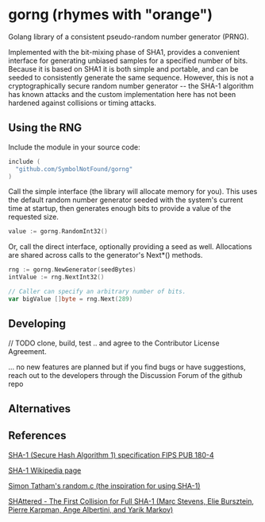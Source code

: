 # gorng (rhymes with "orange")

Golang library of a consistent pseudo-random number generator (PRNG).

Implemented with the bit-mixing phase of SHA1, provides a convenient interface
for generating unbiased samples for a specified number of bits.  Because it is
based on SHA1 it is both simple and portable, and can be seeded to consistently
generate the same sequence.  However, this is not a cryptographically secure
random number generator -- the SHA-1 algorithm has known attacks and the custom
implementation here has not been hardened against collisions or timing attacks.

## Using the RNG

Include the module in your source code:

```go
include (
  "github.com/SymbolNotFound/gorng"
)
```

Call the simple interface (the library will allocate memory for you).  This
uses the default random number generator seeded with the system's current time
at startup, then generates enough bits to provide a value of the requested size.

```go
value := gorng.RandomInt32()
```

Or, call the direct interface, optionally providing a seed as well.  Allocations
are shared across calls to the generator's Next*() methods.

```go
rng := gorng.NewGenerator(seedBytes)
intValue := rng.NextInt32()

// Caller can specify an arbitrary number of bits.
var bigValue []byte = rng.Next(289)
```


## Developing

// TODO clone, build, test .. and agree to the Contributor License Agreement.

... no new features are planned but if you find bugs or have suggestions,
reach out to the developers through the Discussion Forum of the github repo

## Alternatives


## References

> <a href="https://nvlpubs.nist.gov/nistpubs/FIPS/NIST.FIPS.180-4.pdf">
  SHA-1 (Secure Hash Algorithm 1) specification FIPS PUB 180-4
  </a>

> <a href="https://en.wikipedia.org/wiki/SHA-1">
  SHA-1 Wikipedia page
  </a>

> <a href="https://git.tartarus.org/?p=simon/puzzles.git;a=blob_plain;f=random.c">
  Simon Tatham's random.c (the inspiration for using SHA-1)
  </a>

> <a href="https://shattered.io/static/shattered.pdf">
  SHAttered - The First Collision for Full SHA-1
  (Marc Stevens, Elie Bursztein, Pierre Karpman, Ange Albertini, and Yarik Markov)
  </a>
